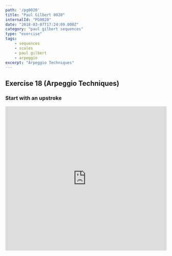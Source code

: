 ```yaml
---
path: '/pg0020'
title: "Paul Gilbert 0020"
internalId: "PG0020"
date: "2018-03-07T17:24:09.000Z"
category: "paul gilbert sequences"
type: "exercise"
tags:
    - sequences
    - scales
    - paul gilbert
    - arpeggio
excerpt: "Arpeggio Techniques"
---
```


## Exercise 18 (Arpeggio Techniques)

### Start with an upstroke

<iframe src="https://flat.io/embed/5aa065bf0616347d76c6e8e8?layout=responsive&audioSource=&videoPosition=" height="450" width="100%" frameBorder="0" allowfullscreen></iframe>
